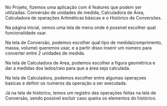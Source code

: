 No Projeto, fizemos uma aplicação com 4 features que podem ser utilizadas: Conversão de unidades de medida, Calculadora de Área, Calculadora de operações Aritméticas básicas e o Histórico de Conversões.

Na página inicial, vemos uma tela de menu onde é possível escolher qual funcionalidade usar.


Na tela de Conversão, podemos escolher qual tipo de medida(comprimento, massa, volume) queremos usar, e a partir disso inserir um número para converter entre 2 unidades de medida.

Na tela de Calculadora de Area, podemos escolher a figura geométrica e dar a medidas dos lados/raio para que a área seja calculada.

Na tela de Calculadora, podemos escolher entre algumas operaçoes basicas e definir os numeros da operação a ser executada.

Já na tela de histórico, temos um registro das operações feitas na tela de Conversão, sendo possível excluir caso queira os elementos do histórico.

